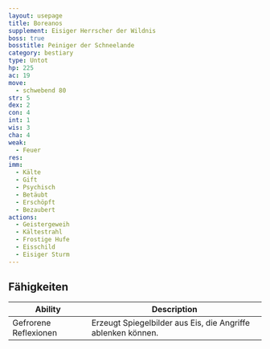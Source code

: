 ```yaml
---
layout: usepage
title: Boreanos
supplement: Eisiger Herrscher der Wildnis
boss: true
bosstitle: Peiniger der Schneelande
category: bestiary
type: Untot
hp: 225
ac: 19
move:
  - schwebend 80
str: 5
dex: 2
con: 4
int: 1
wis: 3
cha: 4
weak:
  - Feuer
res:
imm:
  - Kälte
  - Gift
  - Psychisch
  - Betäubt
  - Erschöpft
  - Bezaubert
actions:
  - Geistergeweih
  - Kältestrahl
  - Frostige Hufe
  - Eisschild
  - Eisiger Sturm
---
```


<!--more-->

## Fähigkeiten

| Ability               | Description                                                  |
|-----------------------|--------------------------------------------------------------|
| Gefrorene Reflexionen | Erzeugt Spiegelbilder aus Eis, die Angriffe ablenken können. |